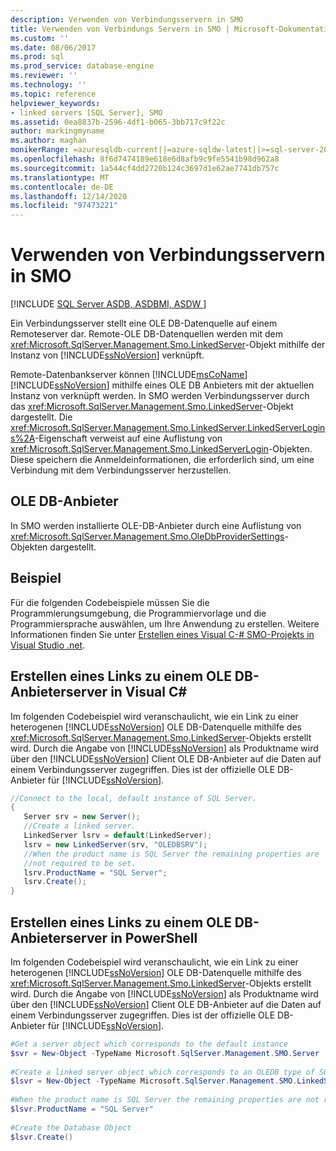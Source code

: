 ```yaml
---
description: Verwenden von Verbindungsservern in SMO
title: Verwenden von Verbindungs Servern in SMO | Microsoft-Dokumentation
ms.custom: ''
ms.date: 08/06/2017
ms.prod: sql
ms.prod_service: database-engine
ms.reviewer: ''
ms.technology: ''
ms.topic: reference
helpviewer_keywords:
- linked servers [SQL Server], SMO
ms.assetid: 0ea8837b-2596-4df1-b065-3bb717c9f22c
author: markingmyname
ms.author: maghan
monikerRange: =azuresqldb-current||=azure-sqldw-latest||>=sql-server-2016||>=sql-server-linux-2017||=azuresqldb-mi-current
ms.openlocfilehash: 8f6d7474189e618e6d8afb9c9fe5541b98d962a8
ms.sourcegitcommit: 1a544cf4dd2720b124c3697d1e62ae7741db757c
ms.translationtype: MT
ms.contentlocale: de-DE
ms.lasthandoff: 12/14/2020
ms.locfileid: "97473221"
---
```

# <a name="using-linked-servers-in-smo"></a>Verwenden von Verbindungsservern in SMO
[!INCLUDE [SQL Server ASDB, ASDBMI, ASDW ](../../../includes/applies-to-version/sql-asdb-asdbmi-asa.md)]

  Ein Verbindungsserver stellt eine OLE DB-Datenquelle auf einem Remoteserver dar. Remote-OLE DB-Datenquellen werden mit dem <xref:Microsoft.SqlServer.Management.Smo.LinkedServer>-Objekt mithilfe der Instanz von [!INCLUDE[ssNoVersion](../../../includes/ssnoversion-md.md)] verknüpft.  
  
 Remote-Datenbankserver können [!INCLUDE[msCoName](../../../includes/msconame-md.md)] [!INCLUDE[ssNoVersion](../../../includes/ssnoversion-md.md)] mithilfe eines OLE DB Anbieters mit der aktuellen Instanz von verknüpft werden. In SMO werden Verbindungsserver durch das <xref:Microsoft.SqlServer.Management.Smo.LinkedServer>-Objekt dargestellt. Die <xref:Microsoft.SqlServer.Management.Smo.LinkedServer.LinkedServerLogins%2A>-Eigenschaft verweist auf eine Auflistung von <xref:Microsoft.SqlServer.Management.Smo.LinkedServerLogin>-Objekten. Diese speichern die Anmeldeinformationen, die erforderlich sind, um eine Verbindung mit dem Verbindungsserver herzustellen.  
  
## <a name="ole-db-providers"></a>OLE DB-Anbieter  
 In SMO werden installierte OLE-DB-Anbieter durch eine Auflistung von <xref:Microsoft.SqlServer.Management.Smo.OleDbProviderSettings>-Objekten dargestellt.  
  
## <a name="example"></a>Beispiel  
 Für die folgenden Codebeispiele müssen Sie die Programmierungsumgebung, die Programmiervorlage und die Programmiersprache auswählen, um Ihre Anwendung zu erstellen. Weitere Informationen finden Sie unter [Erstellen eines Visual C-&#35; SMO-Projekts in Visual Studio .net](../../../relational-databases/server-management-objects-smo/how-to-create-a-visual-csharp-smo-project-in-visual-studio-net.md).  
  
## <a name="creating-a-link-to-an-ole-db-provider-server-in-visual-c"></a>Erstellen eines Links zu einem OLE DB-Anbieterserver in Visual C#  
 Im folgenden Codebeispiel wird veranschaulicht, wie ein Link zu einer heterogenen [!INCLUDE[ssNoVersion](../../../includes/ssnoversion-md.md)] OLE DB-Datenquelle mithilfe des <xref:Microsoft.SqlServer.Management.Smo.LinkedServer>-Objekts erstellt wird. Durch die Angabe von [!INCLUDE[ssNoVersion](../../../includes/ssnoversion-md.md)] als Produktname wird über den [!INCLUDE[ssNoVersion](../../../includes/ssnoversion-md.md)] Client OLE DB-Anbieter auf die Daten auf einem Verbindungsserver zugegriffen. Dies ist der offizielle OLE DB-Anbieter für [!INCLUDE[ssNoVersion](../../../includes/ssnoversion-md.md)].  
  
```csharp  
//Connect to the local, default instance of SQL Server.   
{   
   Server srv = new Server();   
   //Create a linked server.   
   LinkedServer lsrv = default(LinkedServer);   
   lsrv = new LinkedServer(srv, "OLEDBSRV");   
   //When the product name is SQL Server the remaining properties are   
   //not required to be set.   
   lsrv.ProductName = "SQL Server";   
   lsrv.Create();   
}   
```  
  
## <a name="creating-a-link-to-an-ole-db-provider-server-in-powershell"></a>Erstellen eines Links zu einem OLE DB-Anbieterserver in PowerShell  
 Im folgenden Codebeispiel wird veranschaulicht, wie ein Link zu einer heterogenen [!INCLUDE[ssNoVersion](../../../includes/ssnoversion-md.md)] OLE DB-Datenquelle mithilfe des <xref:Microsoft.SqlServer.Management.Smo.LinkedServer>-Objekts erstellt wird. Durch die Angabe von [!INCLUDE[ssNoVersion](../../../includes/ssnoversion-md.md)] als Produktname wird über den [!INCLUDE[ssNoVersion](../../../includes/ssnoversion-md.md)] Client OLE DB-Anbieter auf die Daten auf einem Verbindungsserver zugegriffen. Dies ist der offizielle OLE DB-Anbieter für [!INCLUDE[ssNoVersion](../../../includes/ssnoversion-md.md)].  
  
```powershell  
#Get a server object which corresponds to the default instance  
$svr = New-Object -TypeName Microsoft.SqlServer.Management.SMO.Server  
  
#Create a linked server object which corresponds to an OLEDB type of SQL server product  
$lsvr = New-Object -TypeName Microsoft.SqlServer.Management.SMO.LinkedServer -argumentlist $svr,"OLEDBSRV"  
  
#When the product name is SQL Server the remaining properties are not required to be set.   
$lsvr.ProductName = "SQL Server"  
  
#Create the Database Object  
$lsvr.Create()   
```  
  
  
